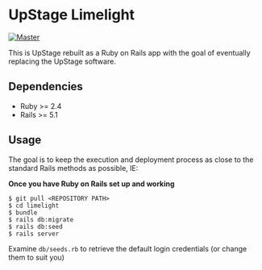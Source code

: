 # UpStage Limelight
[![Master](https://travis-ci.org/upstage-org/limelight.svg?branch=master)](https://travis-ci.org/upstage-org/limelight)

This is UpStage rebuilt as a Ruby on Rails app with the goal of eventually replacing the UpStage software.

## Dependencies

- Ruby >= 2.4
- Rails >= 5.1


## Usage

The goal is to keep the execution and deployment process as close to the standard Rails methods as possible, IE:

**Once you have Ruby on Rails set up and working**

``` 
$ git pull <REPOSITORY PATH>
$ cd limelight
$ bundle
$ rails db:migrate
$ rails db:seed
$ rails server
```

Examine ```db/seeds.rb``` to retrieve the default login credentials (or change them to suit you)
